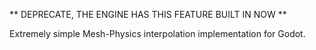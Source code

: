 ** DEPRECATE, THE ENGINE HAS THIS FEATURE BUILT IN NOW **

Extremely simple Mesh-Physics interpolation implementation for Godot.
